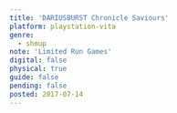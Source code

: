 ```yaml
---
title: 'DARIUSBURST Chronicle Saviours'
platform: playstation-vita
genre:
  - shmup
note: 'Limited Run Games'
digital: false
physical: true
guide: false
pending: false
posted: 2017-07-14
---
```

